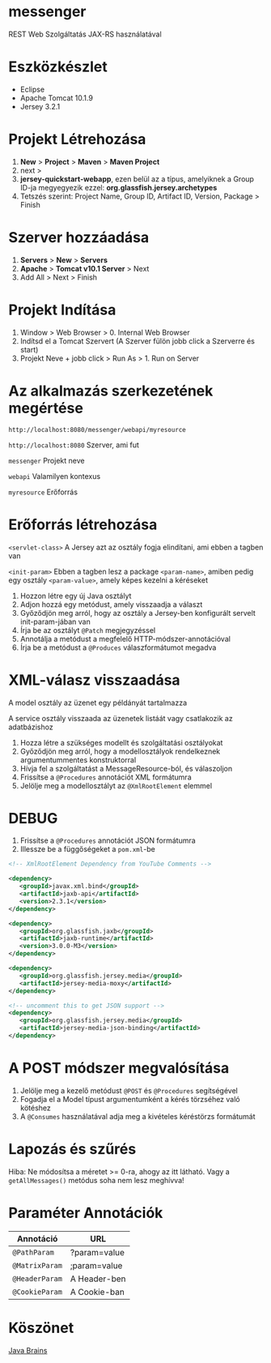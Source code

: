 # messenger
REST Web Szolgáltatás JAX-RS használatával

# Eszközkészlet
- Eclipse
- Apache Tomcat 10.1.9
- Jersey 3.2.1

# Projekt Létrehozása
1. **New** > **Project** > **Maven** > **Maven Project**
2. next >
3. **jersey-quickstart-webapp**, ezen belül az a típus, amelyiknek a Group ID-ja megyegyezik ezzel: **org.glassfish.jersey.archetypes**
4. Tetszés szerint: Project Name, Group ID, Artifact ID, Version, Package > Finish

# Szerver hozzáadása
1. **Servers** > **New** > **Servers**   
2. **Apache** > **Tomcat v10.1 Server** > Next
3. Add All > Next > Finish

# Projekt Indítása
1. Window > Web Browser > 0. Internal Web Browser
2. Indítsd el a Tomcat Szervert (A Szerver fülön jobb click a Szerverre és start)
3. Projekt Neve + jobb click > Run As > 1. Run on Server

# Az alkalmazás szerkezetének megértése

`http://localhost:8080/messenger/webapi/myresource`

`http://localhost:8080`	Szerver, ami fut

`messenger`	Projekt neve

`webapi`	Valamilyen kontexus

`myresource`	Erőforrás

# Erőforrás létrehozása

`<servlet-class>`	A Jersey azt az osztály fogja elindítani, ami ebben a tagben van

`<init-param>` Ebben a tagben lesz a package `<param-name>`, amiben pedig egy osztály `<param-value>`, amely képes kezelni a kéréseket 

1. Hozzon létre egy új Java osztályt
2. Adjon hozzá egy metódust, amely visszaadja a választ
3. Győződjön meg arról, hogy az osztály a Jersey-ben konfigurált servelt init-param-jában van
4. Írja be az osztályt `@Patch` megjegyzéssel
5. Annotálja a metódust a megfelelő HTTP-módszer-annotációval
5. Írja be a metódust a `@Produces` válaszformátumot megadva

# XML-válasz visszaadása

A model osztály az üzenet egy példányát tartalmazza

A service osztály visszaada az üzenetek listáát vagy csatlakozik az adatbázishoz

1. Hozza létre a szükséges modellt és szolgáltatási osztályokat
2. Győződjön meg arról, hogy a modellosztályok rendelkeznek argumentummentes konstruktorral
2. Hívja fel a szolgáltatást a MessageResource-ból, és válaszoljon
4. Frissítse a `@Procedures` annotációt XML formátumra
5. Jelölje meg a modellosztályt az `@XmlRootElement` elemmel

# DEBUG
 1. Frissítse a `@Procedures` annotációt JSON formátumra
 2. Illessze be a függőségeket a `pom.xml`-be 

 ```xml
<!-- XmlRootElement Dependency from YouTube Comments -->

<dependency>
	<groupId>javax.xml.bind</groupId>
	<artifactId>jaxb-api</artifactId>
	<version>2.3.1</version>
</dependency>

<dependency>
	<groupId>org.glassfish.jaxb</groupId>
	<artifactId>jaxb-runtime</artifactId>
	<version>3.0.0-M3</version>
</dependency>

<dependency>
	<groupId>org.glassfish.jersey.media</groupId>
	<artifactId>jersey-media-moxy</artifactId>
</dependency>

<!-- uncomment this to get JSON support -->
<dependency>
	<groupId>org.glassfish.jersey.media</groupId>
	<artifactId>jersey-media-json-binding</artifactId>
</dependency>
```

# A POST módszer megvalósítása
1. Jelölje meg a kezelő metódust `@POST` és `@Procedures` segítségével
2. Fogadja el a Model típust argumentumként a kérés törzséhez való kötéshez
3. A `@Consumes` használatával adja meg a kivételes kéréstörzs formátumát

# Lapozás és szűrés
Hiba: Ne módosítsa a méretet >= 0-ra, ahogy az itt látható. Vagy a `getAllMessages()` metódus soha nem lesz meghívva!

# Paraméter Annotációk
|Annotáció|URL|
|------------|-----|
|`@PathParam`|?param=value|
|`@MatrixParam`|;param=value|
|`@HeaderParam`|A Header-ben|
|`@CookieParam`|A Cookie-ban|

# Köszönet
[Java Brains](https://www.youtube.com/@Java.Brains)
